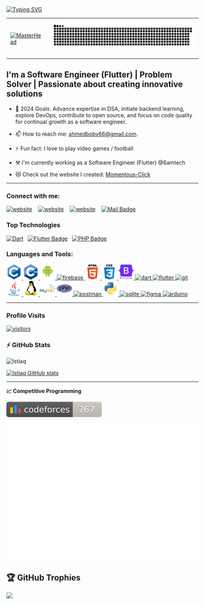 [![Typing SVG](https://readme-typing-svg.herokuapp.com?font=consolas&color=%234DF79A&height=30&lines=HI+there%2C+I'm+Istiaq+Ahmed!+👋)](https://git.io/typing-svg)

<table>
  <tr>
    <td style="padding: 10px;">
      <a href="https://sites.google.com/view/istiaq66">
        <img src="https://media.giphy.com/media/usXZmmgP9Z7kf39fnq/giphy.gif" alt="MasterHead" width="300" height="200">
      </a>
    </td>
    <td style="padding: 10px;">
      <img src="https://github.com/Istiaq66/Istiaq66/blob/output/github-snake-dark.svg" alt="snake gif" />
    </td>
  </tr>
</table>


## I'm a Software Engineer (Flutter) | Problem Solver | Passionate about creating innovative solutions

- 🥅 2024 Goals: Advance expertise in DSA, initiate backend learning, explore DevOps, contribute to open source, and focus on code quality for continual growth as a software engineer.

  
-  📫 How to reach me: ahmedboby66@gmail.com.
- ⚡ Fun fact: I love to play video games / football 
- ⚒ I'm currently working as a Software Engineer (Flutter) @6amtech
- 😻 Check out the website I created: [Momentous-Click](https://momentous-click.elementfx.com)

---

### Connect with me:

[![website](https://img.shields.io/badge/-Istiaq_Ahmed-0e76a8?style=flat&labelColor=0e76a8&logo=facebook&logoColor=white)](https://www.facebook.com/ahmed.boby.752)
&nbsp;&nbsp;
[![website](https://img.shields.io/badge/-@istiaq_boby-e84393?style=flat&labelColor=e84393&logo=instagram&logoColor=white)](https://www.instagram.com/istiaq_boby)
&nbsp;&nbsp;
[![website](https://img.shields.io/badge/-Istiaq_Ahmed-0e76a8?style=flat&labelColor=0e76a8&logo=linkedin&logoColor=white)](https://www.linkedin.com/in/istiaq-ahmed-7772641a9)
&nbsp;&nbsp;
[![Mail Badge](https://img.shields.io/badge/-Ahmedboby66-c0392b?style=flat&labelColor=c0392b&logo=gmail&logoColor=white)](mailto:ahmedboby66@gmail.com)



### Top Technologies

<!-- TODO: Make technologies links takes you to repositories -->
[![Dart](https://img.shields.io/badge/dart-%230175C2.svg?style=for-the-badge&logo=dart&logoColor=white)](https://github.com/Istiaq66/MentorShip/tree/master/Dart%20Basics)
&nbsp;
[![Flutter Badge](https://img.shields.io/badge/-flutter-blue?style=for-the-badge&labelColor=black&logo=flutter&logoColor=blue)](https://github.com/Istiaq66/MentorShip/tree/master/quiz_app)
&nbsp;
[![PHP Badge](https://img.shields.io/badge/-PHP-blue?style=for-the-badge&labelColor=black&logo=php&logoColor=tblue)](https://momentous-click.elementfx.com)





<h3 align="left">Languages and Tools:</h3>
<p align="left">

<a href="https://www.cprogramming.com/" target="_blank" rel="noreferrer"> <img src="https://raw.githubusercontent.com/devicons/devicon/master/icons/c/c-original.svg" alt="c" width="40" height="40"/> </a>
<a href="https://www.w3schools.com/cpp/" target="_blank" rel="noreferrer"> <img src="https://raw.githubusercontent.com/devicons/devicon/master/icons/cplusplus/cplusplus-original.svg" alt="cplusplus" width="40" height="40"/> </a>
<a href="https://developer.android.com" target="_blank" rel="noreferrer"> <img src="https://raw.githubusercontent.com/devicons/devicon/master/icons/android/android-original-wordmark.svg" alt="android" width="40" height="40"/>
<a href="https://firebase.google.com/" target="_blank" rel="noreferrer"> <img src="https://www.vectorlogo.zone/logos/firebase/firebase-icon.svg" alt="firebase" width="40" height="40"/> </a> 
<a href="https://www.w3.org/html/" target="_blank" rel="noreferrer"> <img src="https://raw.githubusercontent.com/devicons/devicon/master/icons/html5/html5-original-wordmark.svg" alt="html5" width="40" height="40"/> </a> 
 <a href="https://www.w3schools.com/css/" target="_blank" rel="noreferrer"> <img src="https://raw.githubusercontent.com/devicons/devicon/master/icons/css3/css3-original-wordmark.svg" alt="css3" width="40" height="40"/> </a>
 <a href="https://getbootstrap.com" target="_blank" rel="noreferrer"> <img src="https://raw.githubusercontent.com/devicons/devicon/master/icons/bootstrap/bootstrap-plain-wordmark.svg" alt="bootstrap" width="40" height="40"/> </a>
 <a href="https://dart.dev" target="_blank" rel="noreferrer"> <img src="https://www.vectorlogo.zone/logos/dartlang/dartlang-icon.svg" alt="dart" width="40" height="40"/> </a>
 <a href="https://flutter.dev" target="_blank" rel="noreferrer"> <img src="https://www.vectorlogo.zone/logos/flutterio/flutterio-icon.svg" alt="flutter" width="40" height="40"/> </a> <a href="https://git-scm.com/" target="_blank" rel="noreferrer"> <img src="https://www.vectorlogo.zone/logos/git-scm/git-scm-icon.svg" alt="git" width="40" height="40"/> </a> <a href="https://www.java.com" target="_blank" rel="noreferrer"> <img src="https://raw.githubusercontent.com/devicons/devicon/master/icons/java/java-original.svg" alt="java" width="40" height="40"/> </a> <a href="https://www.linux.org/" target="_blank" rel="noreferrer"> <img src="https://raw.githubusercontent.com/devicons/devicon/master/icons/linux/linux-original.svg" alt="linux" width="40" height="40"/> </a> <a href="https://www.mysql.com/" target="_blank" rel="noreferrer"> <img src="https://raw.githubusercontent.com/devicons/devicon/master/icons/mysql/mysql-original-wordmark.svg" alt="mysql" width="40" height="40"/> </a> <a href="https://www.php.net" target="_blank" rel="noreferrer"> <img src="https://raw.githubusercontent.com/devicons/devicon/master/icons/php/php-original.svg" alt="php" width="40" height="40"/> </a> <a href="https://postman.com" target="_blank" rel="noreferrer"> <img src="https://www.vectorlogo.zone/logos/getpostman/getpostman-icon.svg" alt="postman" width="40" height="40"/> </a> <a href="https://www.python.org" target="_blank" rel="noreferrer"> <img src="https://raw.githubusercontent.com/devicons/devicon/master/icons/python/python-original.svg" alt="python" width="40" height="40"/> </a> <a href="https://www.sqlite.org/" target="_blank" rel="noreferrer"> <img src="https://www.vectorlogo.zone/logos/sqlite/sqlite-icon.svg" alt="sqlite" width="40" height="40"/>  <a href="https://www.figma.com/" target="_blank" rel="noreferrer"> <img src="https://www.vectorlogo.zone/logos/figma/figma-icon.svg" alt="figma" width="40" height="40"/> </a>  <a href="https://www.arduino.cc/" target="_blank" rel="noreferrer"> <img src="https://cdn.worldvectorlogo.com/logos/arduino-1.svg" alt="arduino" width="40" height="40"/> </a>  </p>

---

### Profile Visits 

  <a href="https://github.com/Istiaq66 /">
    <img src="https://komarev.com/ghpvc/?username=Istiaq66" alt="visitors" />
  </a>


<br/>

### :zap: GitHub Stats

<p><img align="center" src="https://github-readme-streak-stats.herokuapp.com/?user=Istiaq66&&theme=tokyonight" alt="Istiaq" /></p>

[![Istiaq GitHub stats](https://github-readme-stats.vercel.app/api?username=Istiaq66&show_icons=true&theme=tokyonight)](https://github.com/anuraghazra/github-readme-stats)




---

<b>&#128200; Competitive Programming</b>

![](https://raw.githubusercontent.com/istiaq66/cf-stats/main/output/max_rating.svg)

![](https://raw.githubusercontent.com/istiaq66/cf-stats/main/output/light_card.svg)


## 🏆 GitHub Trophies
![](https://github-profile-trophy.vercel.app/?username=Istiaq66&theme=onedark&no-frame=true&no-bg=true&margin-w=4)


[Website]: href="https://sites.google.com/view/istiaq66
